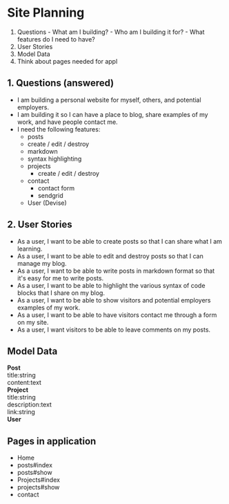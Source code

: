 # Site Planning

  1. Questions
    - What am I building?
    - Who am I building it for?
    - What features do I need to have?
  2. User Stories
  3. Model Data
  4. Think about pages needed for appl

## 1. Questions (answered)

  - I am building a personal website for myself, others, and potential employers.
  - I am building it so I can have a place to blog, share examples of my work, and have people contact me.
  - I need the following features:
    - posts
     - create / edit / destroy
     - markdown
     - syntax highlighting
    - projects
      - create / edit / destroy
    - contact
      - contact form
      - sendgrid
    - User (Devise)

## 2. User Stories

  - As a user, I want to be able to create posts so that I can share what I am learning.
  - As a user, I want to be able to edit and destroy posts so that I can manage my blog.
  - As a user, I want to be able to write posts in markdown format so that it's easy for me to write posts.
  - As a user, I want to be able to highlight the various syntax of code blocks that I share on my blog.
  - As a user, I want to be able to show visitors and potential employers examples of my work.
  - As a user, I want to be able to have visitors contact me through a form on my site.
  - As a user, I want visitors to be able to leave comments on my posts.

## Model Data

**Post**    
 title:string  
 content:text  
**Project**  
 title:string  
 description:text  
 link:string  
**User**  

## Pages in application

  - Home
  - posts#index
  - posts#show
  - Projects#index
  - projects#show
  - contact
